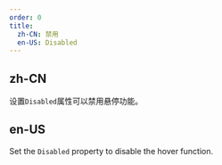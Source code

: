 ```yaml
---
order: 0
title:
  zh-CN: 禁用
  en-US: Disabled
---
```


## zh-CN

设置`Disabled`属性可以禁用悬停功能。

## en-US

Set the `Disabled` property to disable the hover function.